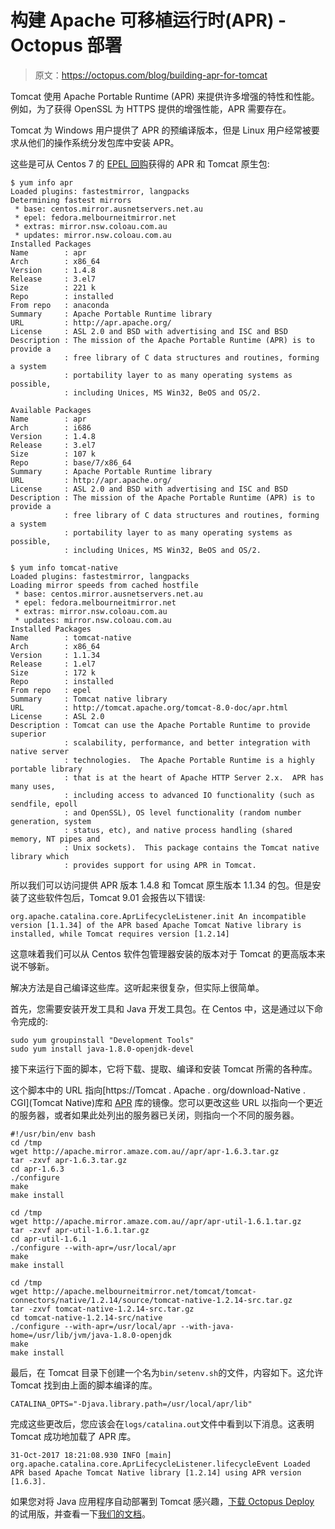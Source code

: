 # 构建 Apache 可移植运行时(APR) - Octopus 部署

> 原文：<https://octopus.com/blog/building-apr-for-tomcat>

Tomcat 使用 Apache Portable Runtime (APR) 来提供许多增强的特性和性能。例如，为了获得 OpenSSL 为 HTTPS 提供的增强性能，APR 需要存在。

Tomcat 为 Windows 用户提供了 APR 的预编译版本，但是 Linux 用户经常被要求从他们的操作系统分发包库中安装 APR。

这些是可从 Centos 7 的 [EPEL 回购](https://fedoraproject.org/wiki/EPEL)获得的 APR 和 Tomcat 原生包:

```
$ yum info apr
Loaded plugins: fastestmirror, langpacks
Determining fastest mirrors
 * base: centos.mirror.ausnetservers.net.au
 * epel: fedora.melbourneitmirror.net
 * extras: mirror.nsw.coloau.com.au
 * updates: mirror.nsw.coloau.com.au
Installed Packages
Name        : apr
Arch        : x86_64
Version     : 1.4.8
Release     : 3.el7
Size        : 221 k
Repo        : installed
From repo   : anaconda
Summary     : Apache Portable Runtime library
URL         : http://apr.apache.org/
License     : ASL 2.0 and BSD with advertising and ISC and BSD
Description : The mission of the Apache Portable Runtime (APR) is to provide a
            : free library of C data structures and routines, forming a system
            : portability layer to as many operating systems as possible,
            : including Unices, MS Win32, BeOS and OS/2.

Available Packages
Name        : apr
Arch        : i686
Version     : 1.4.8
Release     : 3.el7
Size        : 107 k
Repo        : base/7/x86_64
Summary     : Apache Portable Runtime library
URL         : http://apr.apache.org/
License     : ASL 2.0 and BSD with advertising and ISC and BSD
Description : The mission of the Apache Portable Runtime (APR) is to provide a
            : free library of C data structures and routines, forming a system
            : portability layer to as many operating systems as possible,
            : including Unices, MS Win32, BeOS and OS/2.

$ yum info tomcat-native
Loaded plugins: fastestmirror, langpacks
Loading mirror speeds from cached hostfile
 * base: centos.mirror.ausnetservers.net.au
 * epel: fedora.melbourneitmirror.net
 * extras: mirror.nsw.coloau.com.au
 * updates: mirror.nsw.coloau.com.au
Installed Packages
Name        : tomcat-native
Arch        : x86_64
Version     : 1.1.34
Release     : 1.el7
Size        : 172 k
Repo        : installed
From repo   : epel
Summary     : Tomcat native library
URL         : http://tomcat.apache.org/tomcat-8.0-doc/apr.html
License     : ASL 2.0
Description : Tomcat can use the Apache Portable Runtime to provide superior
            : scalability, performance, and better integration with native server
            : technologies.  The Apache Portable Runtime is a highly portable library
            : that is at the heart of Apache HTTP Server 2.x.  APR has many uses,
            : including access to advanced IO functionality (such as sendfile, epoll
            : and OpenSSL), OS level functionality (random number generation, system
            : status, etc), and native process handling (shared memory, NT pipes and
            : Unix sockets).  This package contains the Tomcat native library which
            : provides support for using APR in Tomcat. 
```

所以我们可以访问提供 APR 版本 1.4.8 和 Tomcat 原生版本 1.1.34 的包。但是安装了这些软件包后，Tomcat 9.01 会报告以下错误:

```
org.apache.catalina.core.AprLifecycleListener.init An incompatible version [1.1.34] of the APR based Apache Tomcat Native library is installed, while Tomcat requires version [1.2.14] 
```

这意味着我们可以从 Centos 软件包管理器安装的版本对于 Tomcat 的更高版本来说不够新。

解决方法是自己编译这些库。这听起来很复杂，但实际上很简单。

首先，您需要安装开发工具和 Java 开发工具包。在 Centos 中，这是通过以下命令完成的:

```
sudo yum groupinstall "Development Tools"
sudo yum install java-1.8.0-openjdk-devel 
```

接下来运行下面的脚本，它将下载、提取、编译和安装 Tomcat 所需的各种库。

这个脚本中的 URL 指向[https://Tomcat . Apache . org/download-Native . CGI](Tomcat Native)库和 [APR](https://apr.apache.org/download.cgi) 库的镜像。您可以更改这些 URL 以指向一个更近的服务器，或者如果此处列出的服务器已关闭，则指向一个不同的服务器。

```
#!/usr/bin/env bash
cd /tmp
wget http://apache.mirror.amaze.com.au//apr/apr-1.6.3.tar.gz
tar -zxvf apr-1.6.3.tar.gz
cd apr-1.6.3
./configure
make
make install

cd /tmp
wget http://apache.mirror.amaze.com.au//apr/apr-util-1.6.1.tar.gz
tar -zxvf apr-util-1.6.1.tar.gz
cd apr-util-1.6.1
./configure --with-apr=/usr/local/apr
make
make install

cd /tmp
wget http://apache.melbourneitmirror.net/tomcat/tomcat-connectors/native/1.2.14/source/tomcat-native-1.2.14-src.tar.gz
tar -zxvf tomcat-native-1.2.14-src.tar.gz
cd tomcat-native-1.2.14-src/native
./configure --with-apr=/usr/local/apr --with-java-home=/usr/lib/jvm/java-1.8.0-openjdk
make
make install 
```

最后，在 Tomcat 目录下创建一个名为`bin/setenv.sh`的文件，内容如下。这允许 Tomcat 找到由上面的脚本编译的库。

```
CATALINA_OPTS="-Djava.library.path=/usr/local/apr/lib" 
```

完成这些更改后，您应该会在`logs/catalina.out`文件中看到以下消息。这表明 Tomcat 成功地加载了 APR 库。

```
31-Oct-2017 18:21:08.930 INFO [main] org.apache.catalina.core.AprLifecycleListener.lifecycleEvent Loaded APR based Apache Tomcat Native library [1.2.14] using APR version [1.6.3]. 
```

如果您对将 Java 应用程序自动部署到 Tomcat 感兴趣，[下载 Octopus Deploy](https://octopus.com/downloads) 的试用版，并查看一下[我们的文档](https://octopus.com/docs/deployments/java/deploying-java-applications)。